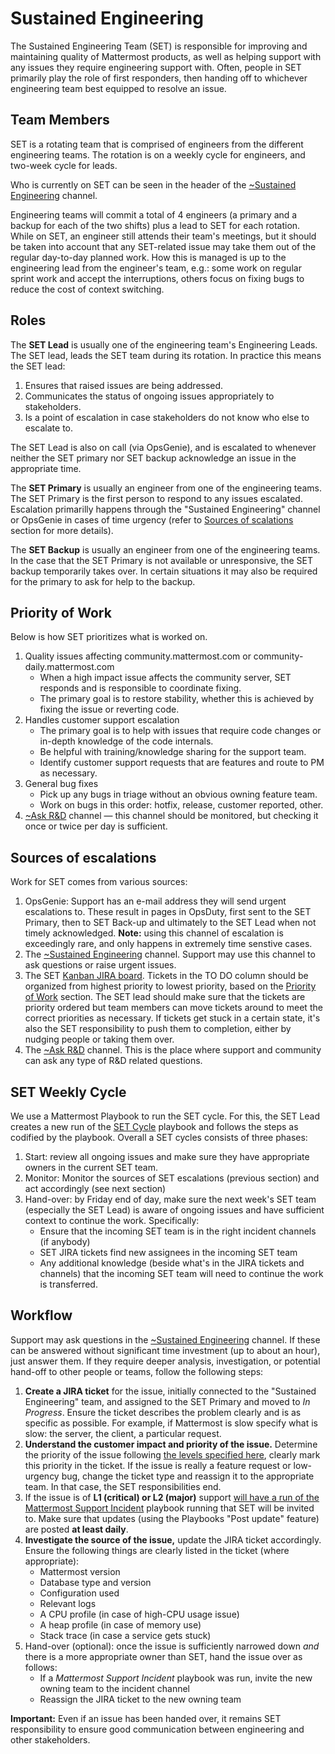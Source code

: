 # Sustained Engineering

The Sustained Engineering Team \(SET\) is responsible for improving and maintaining quality of  Mattermost products, as well as helping support with any issues they require engineering support with. Often, people in SET primarily play the role of first responders, then handing off to whichever engineering team best equipped to resolve an issue.

## Team Members
SET is a rotating team that is comprised of engineers from the different engineering teams. The rotation is on a weekly cycle for engineers, and two-week cycle for leads.

Who is currently on SET can be seen in the header of the [~Sustained Engineering](https://community.mattermost.com/core/channels/sustained-engineering) channel.

Engineering teams will commit a total of 4 engineers (a primary and a backup for each of the two shifts) plus a lead to SET for each rotation. While on SET, an engineer still attends their team's meetings, but it should be taken into account that any SET-related issue may take them out of the regular day-to-day planned work. How this is managed is up to the engineering lead from the engineer's team, e.g.: some work on regular sprint work and accept the interruptions, others focus on fixing bugs to reduce the cost of context switching.

## Roles

The **SET Lead** is usually one of the engineering team's Engineering Leads. The SET lead, leads the SET team during its rotation. In practice this means the SET lead:

1. Ensures that raised issues are being addressed.
2. Communicates the status of ongoing issues appropriately to stakeholders.
3. Is a point of escalation in case stakeholders do not know who else to escalate to.

The SET Lead is also on call \(via OpsGenie\), and is escalated to whenever neither the SET primary nor SET backup acknowledge an issue in the appropriate time.

The **SET Primary** is usually an engineer from one of the engineering teams. The SET Primary is the first person to respond to any issues escalated. Escalation primarilly happens through the "Sustained Engineering" channel or OpsGenie in cases of time urgency (refer to [Sources of scalations](#Sources-of-escalations) section for more details).

The **SET Backup** is usually an engineer from one of the engineering teams. In the case that the SET Primary is not available or unresponsive, the SET backup temporarily takes over. In certain situations it may also be required for the primary to ask for help to the backup.

## Priority of Work

Below is how SET prioritizes what is worked on.

1. Quality issues affecting community.mattermost.com or community-daily.mattermost.com
   * When a high impact issue affects the community server, SET responds and is responsible to coordinate fixing.
   * The primary goal is to restore stability, whether this is achieved by fixing the issue or reverting code.
2. Handles customer support escalation
   * The primary goal is to help with issues that require code changes or in-depth knowledge of the code internals.
   * Be helpful with training/knowledge sharing for the support team.
   * Identify customer support requests that are features and route to PM as necessary.
3. General bug fixes
   * Pick up any bugs in triage without an obvious owning feature team.
   * Work on bugs in this order: hotfix, release, customer reported, other.
4. [~Ask R&D](https://community-daily.mattermost.com/core/channels/ask-r-and-d) channel — this channel should be monitored, but checking it once or twice per day is sufficient.

## Sources of escalations

Work for SET comes from various sources:

1. OpsGenie: Support has an e-mail address they will send urgent escalations to. These result in pages in OpsDuty, first sent to the SET Primary, then to SET Back-up and ultimately to the SET Lead when not timely acknowledged. **Note:** using this channel of escalation is exceedingly rare, and only happens in extremely time senstive cases.
2. The [~Sustained Engineering](https://community-daily.mattermost.com/core/channels/sustained-engineering) channel. Support may use this channel to ask questions or raise urgent issues.
3. The SET [Kanban JIRA board](https://mattermost.atlassian.net/secure/RapidBoard.jspa?rapidView=33). Tickets in the TO DO column should be organized from highest priority to lowest priority, based on the [Priority of Work](./#priority-of-work) section. The SET lead should make sure that the tickets are priority ordered but team members can move tickets around to meet the correct priorities as necessary. If tickets get stuck in a certain state, it's also the SET responsibility to push them to completion, either by nudging people or taking them over.
4. The [~Ask R&D](https://community-daily.mattermost.com/core/channels/ask-r-and-d) channel. This is the place where support and community can ask any type of R&D related questions.

## SET Weekly Cycle
We use a Mattermost Playbook to run the SET cycle. For this, the SET Lead creates a new run of the [SET Cycle](https://community-daily.mattermost.com/playbooks/playbooks/w36ro78cgj8qtjq5mf6say7bxe/preview) playbook and follows the steps as codified by the playbook. Overall a SET cycles consists of three phases:

1. Start: review all ongoing issues and make sure they have appropriate owners in the current SET team.
2. Monitor: Monitor the sources of SET escalations (previous section) and act accordingly (see next section)
3. Hand-over: by Friday end of day, make sure the next week's SET team (especially the SET Lead) is aware of ongoing issues and have sufficient context to continue the work. Specifically:
   * Ensure that the incoming SET team is in the right incident channels (if anybody)
   * SET JIRA tickets find new assignees in the incoming SET team
   * Any additional knowledge (beside what's in the JIRA tickets and channels) that the incoming SET team will need to continue the work is transferred.


## Workflow
Support may ask questions in the [~Sustained Engineering](https://community-daily.mattermost.com/core/channels/sustained-engineering) channel. If these can be answered without significant time investment (up to about an hour), just answer them. If they require deeper analysis, investigation, or potential hand-off to other people or teams, follow the following steps:

1. **Create a JIRA ticket** for the issue, initially connected to the "Sustained Engineering" team, and assigned to the SET Primary and moved to _In Progress_. Ensure the ticket describes the problem clearly and is as specific as possible. For example, if Mattermost is slow specify what is slow: the server, the client, a particular request.
2. **Understand the customer impact and priority of the issue.** Determine the priority of the issue following [the levels specified here](https://support.mattermost.com/hc/en-us/articles/360038546151-Ticket-Priority-Guidelines), clearly mark this priority in the ticket. If the issue is really a feature request or low-urgency bug, change the ticket type and reassign it to the appropriate team. In that case, the SET responsibilities end. 
4. If the issue is of **L1 (critical) or L2 (major)** support [will have a run of the Mattermost Support Incident](https://community-daily.mattermost.com/playbooks/playbooks/bx9xnkb8upribm3wsbye1cdwtw) playbook running that SET will be invited to. Make sure that updates (using the Playbooks "Post update" feature) are posted **at least daily**.
3. **Investigate the source of the issue,** update the JIRA ticket accordingly. Ensure the following things are clearly listed in the ticket (where appropriate):
   * Mattermost version
   * Database type and version
   * Configuration used
   * Relevant logs
   * A CPU profile (in case of high-CPU usage issue)
   * A heap profile (in case of memory use)
   * Stack trace (in case  a service gets stuck)
4. Hand-over (optional): once the issue is sufficiently narrowed down _and_ there is a more appropriate owner than SET, hand the issue over as follows:
   * If a _Mattermost Support Incident_ playbook was run, invite the new owning team to the incident channel
   * Reassign the JIRA ticket to the new owning team

**Important:** Even if an issue has been handed over, it remains SET responsibility to ensure good communication between engineering and other stakeholders.
